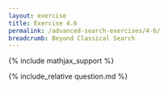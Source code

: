 ```yaml
---
layout: exercise
title: Exercise 4.6
permalink: /advanced-search-exercises/4-6/
breadcrumb: Beyond Classical Search
---
```


{% include mathjax_support %}

<div><i class="arrow-up" data-chapter="advanced-search-exercises" data-exercise="ex_6" data-rating="0"></i></div>
{% include_relative question.md %}
